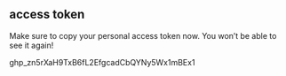 ## access token
Make sure to copy your personal access token now. You won’t be able to see it again!

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
